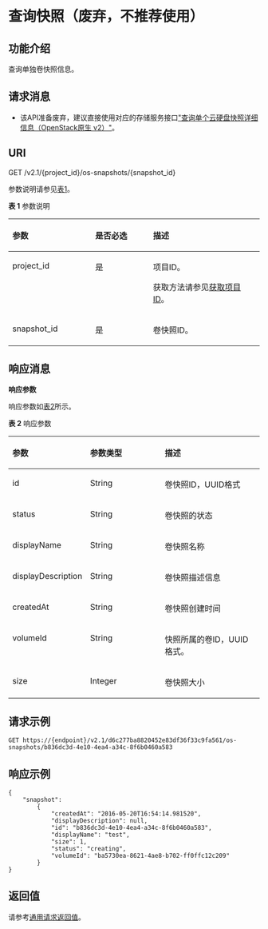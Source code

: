 # 查询快照（废弃，不推荐使用）<a name="ZH-CN_TOPIC_0065817726"></a>

## 功能介绍<a name="zh-cn_topic_0057973216_section42686800"></a>

查询单独卷快照信息。

## 请求消息<a name="zh-cn_topic_0057973216_section47273203"></a>

-   该API准备废弃，建议直接使用对应的存储服务接口["查询单个云硬盘快照详细信息（OpenStack原生 v2）"](https://support.huaweicloud.com/api-evs/zh-cn_topic_0051408628.html)。

## URI<a name="zh-cn_topic_0057973216_section48636880"></a>

GET /v2.1/\{project\_id\}/os-snapshots/\{snapshot\_id\}

参数说明请参见[表1](#zh-cn_topic_0057973216_table2814978410562)。

**表 1**  参数说明

<a name="zh-cn_topic_0057973216_table2814978410562"></a>
<table><thead align="left"><tr id="zh-cn_topic_0057973216_row4149654710562"><th class="cellrowborder" valign="top" width="33%" id="mcps1.2.4.1.1"><p id="p5187119"><a name="p5187119"></a><a name="p5187119"></a>参数</p>
</th>
<th class="cellrowborder" valign="top" width="23%" id="mcps1.2.4.1.2"><p id="p17503500"><a name="p17503500"></a><a name="p17503500"></a>是否必选</p>
</th>
<th class="cellrowborder" valign="top" width="44%" id="mcps1.2.4.1.3"><p id="p8497414"><a name="p8497414"></a><a name="p8497414"></a>描述</p>
</th>
</tr>
</thead>
<tbody><tr id="zh-cn_topic_0057973216_row3491217610562"><td class="cellrowborder" valign="top" width="33%" headers="mcps1.2.4.1.1 "><p id="zh-cn_topic_0057973216_p931403110562"><a name="zh-cn_topic_0057973216_p931403110562"></a><a name="zh-cn_topic_0057973216_p931403110562"></a>project_id</p>
</td>
<td class="cellrowborder" valign="top" width="23%" headers="mcps1.2.4.1.2 "><p id="zh-cn_topic_0057973216_p1623904210562"><a name="zh-cn_topic_0057973216_p1623904210562"></a><a name="zh-cn_topic_0057973216_p1623904210562"></a>是</p>
</td>
<td class="cellrowborder" valign="top" width="44%" headers="mcps1.2.4.1.3 "><p id="p37593705"><a name="p37593705"></a><a name="p37593705"></a>项目ID。</p>
<p id="p1180512217438"><a name="p1180512217438"></a><a name="p1180512217438"></a>获取方法请参见<a href="获取项目ID.md">获取项目ID</a>。</p>
</td>
</tr>
<tr id="zh-cn_topic_0057973216_row666163512618"><td class="cellrowborder" valign="top" width="33%" headers="mcps1.2.4.1.1 "><p id="zh-cn_topic_0057973216_p266153518267"><a name="zh-cn_topic_0057973216_p266153518267"></a><a name="zh-cn_topic_0057973216_p266153518267"></a>snapshot_id</p>
</td>
<td class="cellrowborder" valign="top" width="23%" headers="mcps1.2.4.1.2 "><p id="zh-cn_topic_0057973216_p66611935112613"><a name="zh-cn_topic_0057973216_p66611935112613"></a><a name="zh-cn_topic_0057973216_p66611935112613"></a>是</p>
</td>
<td class="cellrowborder" valign="top" width="44%" headers="mcps1.2.4.1.3 "><p id="zh-cn_topic_0057973216_p18691901277"><a name="zh-cn_topic_0057973216_p18691901277"></a><a name="zh-cn_topic_0057973216_p18691901277"></a>卷快照ID。</p>
</td>
</tr>
</tbody>
</table>

## 响应消息<a name="zh-cn_topic_0057973216_section22805648"></a>

**响应参数**

响应参数如[表2](#zh-cn_topic_0057973216_table30138413)所示。

**表 2**  响应参数

<a name="zh-cn_topic_0057973216_table30138413"></a>
<table><thead align="left"><tr id="zh-cn_topic_0057973216_row48088059"><th class="cellrowborder" valign="top" width="30.023002300230022%" id="mcps1.2.4.1.1"><p id="zh-cn_topic_0057972670_p57733603"><a name="zh-cn_topic_0057972670_p57733603"></a><a name="zh-cn_topic_0057972670_p57733603"></a>参数</p>
</th>
<th class="cellrowborder" valign="top" width="30.023002300230022%" id="mcps1.2.4.1.2"><p id="zh-cn_topic_0057972670_p45910260"><a name="zh-cn_topic_0057972670_p45910260"></a><a name="zh-cn_topic_0057972670_p45910260"></a>参数类型</p>
</th>
<th class="cellrowborder" valign="top" width="39.953995399539956%" id="mcps1.2.4.1.3"><p id="zh-cn_topic_0057972670_p32634650"><a name="zh-cn_topic_0057972670_p32634650"></a><a name="zh-cn_topic_0057972670_p32634650"></a>描述</p>
</th>
</tr>
</thead>
<tbody><tr id="zh-cn_topic_0057973216_row35331722"><td class="cellrowborder" valign="top" width="30.023002300230022%" headers="mcps1.2.4.1.1 "><p id="zh-cn_topic_0057973216_p43297228"><a name="zh-cn_topic_0057973216_p43297228"></a><a name="zh-cn_topic_0057973216_p43297228"></a>id</p>
</td>
<td class="cellrowborder" valign="top" width="30.023002300230022%" headers="mcps1.2.4.1.2 "><p id="zh-cn_topic_0057973216_p17414566"><a name="zh-cn_topic_0057973216_p17414566"></a><a name="zh-cn_topic_0057973216_p17414566"></a>String</p>
</td>
<td class="cellrowborder" valign="top" width="39.953995399539956%" headers="mcps1.2.4.1.3 "><p id="zh-cn_topic_0057973216_p37685829"><a name="zh-cn_topic_0057973216_p37685829"></a><a name="zh-cn_topic_0057973216_p37685829"></a>卷快照ID，UUID格式</p>
</td>
</tr>
<tr id="zh-cn_topic_0057973216_row3628141"><td class="cellrowborder" valign="top" width="30.023002300230022%" headers="mcps1.2.4.1.1 "><p id="zh-cn_topic_0057973216_p25444000"><a name="zh-cn_topic_0057973216_p25444000"></a><a name="zh-cn_topic_0057973216_p25444000"></a>status</p>
</td>
<td class="cellrowborder" valign="top" width="30.023002300230022%" headers="mcps1.2.4.1.2 "><p id="zh-cn_topic_0057973216_p47698128"><a name="zh-cn_topic_0057973216_p47698128"></a><a name="zh-cn_topic_0057973216_p47698128"></a>String</p>
</td>
<td class="cellrowborder" valign="top" width="39.953995399539956%" headers="mcps1.2.4.1.3 "><p id="zh-cn_topic_0057973216_p18786629"><a name="zh-cn_topic_0057973216_p18786629"></a><a name="zh-cn_topic_0057973216_p18786629"></a>卷快照的状态</p>
</td>
</tr>
<tr id="zh-cn_topic_0057973216_row34861933"><td class="cellrowborder" valign="top" width="30.023002300230022%" headers="mcps1.2.4.1.1 "><p id="zh-cn_topic_0057973216_p5244331"><a name="zh-cn_topic_0057973216_p5244331"></a><a name="zh-cn_topic_0057973216_p5244331"></a>displayName</p>
</td>
<td class="cellrowborder" valign="top" width="30.023002300230022%" headers="mcps1.2.4.1.2 "><p id="zh-cn_topic_0057973216_p22137706"><a name="zh-cn_topic_0057973216_p22137706"></a><a name="zh-cn_topic_0057973216_p22137706"></a>String</p>
</td>
<td class="cellrowborder" valign="top" width="39.953995399539956%" headers="mcps1.2.4.1.3 "><p id="zh-cn_topic_0057973216_p21913226"><a name="zh-cn_topic_0057973216_p21913226"></a><a name="zh-cn_topic_0057973216_p21913226"></a>卷快照名称</p>
</td>
</tr>
<tr id="zh-cn_topic_0057973216_row63001307"><td class="cellrowborder" valign="top" width="30.023002300230022%" headers="mcps1.2.4.1.1 "><p id="zh-cn_topic_0057973216_p2832271"><a name="zh-cn_topic_0057973216_p2832271"></a><a name="zh-cn_topic_0057973216_p2832271"></a>displayDescription</p>
</td>
<td class="cellrowborder" valign="top" width="30.023002300230022%" headers="mcps1.2.4.1.2 "><p id="zh-cn_topic_0057973216_p28087399"><a name="zh-cn_topic_0057973216_p28087399"></a><a name="zh-cn_topic_0057973216_p28087399"></a>String</p>
</td>
<td class="cellrowborder" valign="top" width="39.953995399539956%" headers="mcps1.2.4.1.3 "><p id="zh-cn_topic_0057973216_p488613"><a name="zh-cn_topic_0057973216_p488613"></a><a name="zh-cn_topic_0057973216_p488613"></a>卷快照描述信息</p>
</td>
</tr>
<tr id="zh-cn_topic_0057973216_row4397521"><td class="cellrowborder" valign="top" width="30.023002300230022%" headers="mcps1.2.4.1.1 "><p id="zh-cn_topic_0057973216_p20654900"><a name="zh-cn_topic_0057973216_p20654900"></a><a name="zh-cn_topic_0057973216_p20654900"></a>createdAt</p>
</td>
<td class="cellrowborder" valign="top" width="30.023002300230022%" headers="mcps1.2.4.1.2 "><p id="zh-cn_topic_0057973216_p62434175"><a name="zh-cn_topic_0057973216_p62434175"></a><a name="zh-cn_topic_0057973216_p62434175"></a>String</p>
</td>
<td class="cellrowborder" valign="top" width="39.953995399539956%" headers="mcps1.2.4.1.3 "><p id="zh-cn_topic_0057973216_p65228783"><a name="zh-cn_topic_0057973216_p65228783"></a><a name="zh-cn_topic_0057973216_p65228783"></a>卷快照创建时间</p>
</td>
</tr>
<tr id="zh-cn_topic_0057973216_row50188142"><td class="cellrowborder" valign="top" width="30.023002300230022%" headers="mcps1.2.4.1.1 "><p id="zh-cn_topic_0057973216_p38707722"><a name="zh-cn_topic_0057973216_p38707722"></a><a name="zh-cn_topic_0057973216_p38707722"></a>volumeId</p>
</td>
<td class="cellrowborder" valign="top" width="30.023002300230022%" headers="mcps1.2.4.1.2 "><p id="zh-cn_topic_0057973216_p48317811"><a name="zh-cn_topic_0057973216_p48317811"></a><a name="zh-cn_topic_0057973216_p48317811"></a>String</p>
</td>
<td class="cellrowborder" valign="top" width="39.953995399539956%" headers="mcps1.2.4.1.3 "><p id="zh-cn_topic_0057973216_p57997002"><a name="zh-cn_topic_0057973216_p57997002"></a><a name="zh-cn_topic_0057973216_p57997002"></a>快照所属的卷ID，UUID格式。</p>
</td>
</tr>
<tr id="zh-cn_topic_0057973216_row52210973"><td class="cellrowborder" valign="top" width="30.023002300230022%" headers="mcps1.2.4.1.1 "><p id="zh-cn_topic_0057973216_p1230412"><a name="zh-cn_topic_0057973216_p1230412"></a><a name="zh-cn_topic_0057973216_p1230412"></a>size</p>
</td>
<td class="cellrowborder" valign="top" width="30.023002300230022%" headers="mcps1.2.4.1.2 "><p id="zh-cn_topic_0057973216_p32554572"><a name="zh-cn_topic_0057973216_p32554572"></a><a name="zh-cn_topic_0057973216_p32554572"></a>Integer</p>
</td>
<td class="cellrowborder" valign="top" width="39.953995399539956%" headers="mcps1.2.4.1.3 "><p id="zh-cn_topic_0057973216_p50146270"><a name="zh-cn_topic_0057973216_p50146270"></a><a name="zh-cn_topic_0057973216_p50146270"></a>卷快照大小</p>
</td>
</tr>
</tbody>
</table>

## 请求示例<a name="zh-cn_topic_0057973216_section3924243"></a>

```
GET https://{endpoint}/v2.1/d6c277ba8820452e83df36f33c9fa561/os-snapshots/b836dc3d-4e10-4ea4-a34c-8f6b0460a583
```

## 响应示例<a name="section14837549565"></a>

```
{
    "snapshot": 
        {
            "createdAt": "2016-05-20T16:54:14.981520", 
            "displayDescription": null, 
            "id": "b836dc3d-4e10-4ea4-a34c-8f6b0460a583",  
            "displayName": "test", 
            "size": 1, 
            "status": "creating", 
            "volumeId": "ba5730ea-8621-4ae8-b702-ff0ffc12c209"
        }
}
```

## 返回值<a name="zh-cn_topic_0057973216_zh-cn_topic_0020212692_section22960139"></a>

请参考[通用请求返回值](通用请求返回值.md)。

